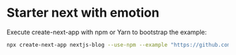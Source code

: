 # Starter next with emotion
Execute create-next-app with npm or Yarn to bootstrap the example:

```bash
npx create-next-app nextjs-blog --use-npm --example "https://github.com/vercel/next-learn/tree/master/basics/assets-metadata-css-starte
```
